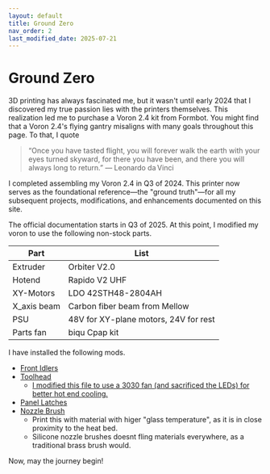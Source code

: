 ```yaml
---
layout: default
title: Ground Zero
nav_order: 2
last_modified_date: 2025-07-21
---
```


# Ground Zero

3D printing has always fascinated me, but it wasn't until early 2024 that I discovered my true passion lies with the printers themselves. This realization led me to purchase a Voron 2.4 kit from Formbot. You might find that a Voron 2.4's flying gantry misaligns with many goals throughout this page. To that, I quote

> “Once you have tasted flight, you will forever walk the earth with your eyes turned skyward, for there you have been, and there you will always long to return.” ― Leonardo da Vinci 

I completed assembling my Voron 2.4 in Q3 of 2024. This printer now serves as the foundational reference—the "ground truth"—for all my subsequent projects, modifications, and enhancements documented on this site.

The official documentation starts in Q3 of 2025. At this point, I modified my voron to use the following non-stock parts.

| Part | List |
| -------- | ------- |
| Extruder | Orbiter V2.0 |
| Hotend | Rapido V2 UHF |
| XY-Motors | LDO 42STH48-2804AH |
| X_axis beam | Carbon fiber beam from Mellow |
| PSU | 48V for XY-plane motors, 24V for rest |
| Parts fan  | biqu Cpap kit |

I have installed the following mods.

- [Front Idlers](https://github.com/Ramalama2/Voron-2-Mods/tree/main/Front_Idlers)
- [Toolhead](https://github.com/Armchair-Heavy-Industries/Xol-Toolhead)
    - [I modified this file to use a 3030 fan (and sacrificed the LEDs) for better hot end cooling.](https://www.printables.com/model/959706-xol2-with-3010-hotend-fan-and-heat-set-inserts/comments)
- [Panel Latches](https://github.com/VoronDesign/VoronUsers/tree/main/printer_mods/richardjm/snap-latch-2020)
- [Nozzle Brush](https://www.printables.com/model/786705-voron-24-nozzle-brush-using-bambu-labs-a1-silicone)
    - Print this with material with higer "glass temperature", as it is in close proximity to the heat bed. 
    - Silicone nozzle brushes doesnt fling materials everywhere, as a traditional brass brush would.

Now, may the journey begin!